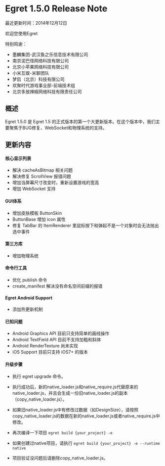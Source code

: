 Egret 1.5.0 Release Note
===============================


最近更新时间：2014年12月12日


欢迎您使用Egret

特别鸣谢：

* 墨麟集团-武汉鱼之乐信息技术有限公司
* 南京泥巴怪网络科技有限公司
* 北京小苹果网络科技有限公司
* 小米互娱-米聊团队
* 梦启（北京）科技有限公司
* 欢聚时代游戏事业部-前端技术组
* 北京多放辣椒网络科技有限责任公司

## 概述

Egret 1.5.0 是 Egret 1.5 的正式版本的第一个大更新版本。在这个版本中，我们主要聚焦于BUG修复、WebSocket和物理系统的支持。

## 更新内容


#### 核心显示列表

* 解决 cacheAsBitmap 相关问题
* 解决修复 ScrollView 报错问题
* 增加当屏幕尺寸改变时，重新设置游戏的宽高
* 增加 WebSocket 支持


#### GUI体系

* 增加皮肤模板 ButtonSkin
* ButtonBase 增加 icon 属性
* 修复 TabBar 的 ItemRenderer 里鼠标按下和弹起不是一个对象时会无法抛出选中事件

#### 第三方库

* 增加物理系统

#### 命令行工具

* 优化 publish 命令
* create_manifest 解决没有命名空间前缀的报错

#### Egret Android Support

* 添加热更新机制


#### 已知问题

* Android Graphics API 目前只支持简单的画线操作
* Android TextField API 目前不支持加粗和斜体
* Android RenderTexture 尚未实现
* iOS Support 目前只支持 iOS7+ 的版本

#### 升级步骤
* 执行 egret upgrade 命令。
* 执行成功后，新的native_loader.js和native_require.js代替原来的native_loader.js，并且会生成一份旧native_loader.js的副本（copy_native_loader.js）。

* 如果旧native_loader.js中有修改过数据（如DesignSize），请按照copy_native_loader.js的数据在新的native_loader.js或者native_require.js中修改。

* 再次编译一下项目
```egret build {your_project} -e```

* 如果创建过native项目，请执行
```egret build {your_project} -e --runtime native```
* 项目验证没问题后请删除copy_native_loader.js。